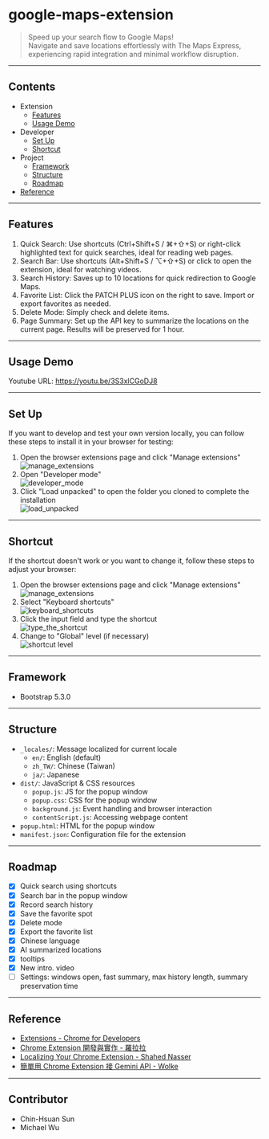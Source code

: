 # google-maps-extension
> Speed up your search flow to Google Maps!\
> Navigate and save locations effortlessly with The Maps Express, experiencing rapid integration and minimal workflow disruption.

---

## Contents
- Extension
    - [Features](#features)
    - [Usage Demo](#usage-demo)
- Developer
    - [Set Up](#set-up)
    - [Shortcut](#shortcut)
- Project
    - [Framework](#framework)
    - [Structure](#structure)
    - [Roadmap](#roadmap)
- [Reference](#reference)

---

## Features
1. Quick Search: Use shortcuts (Ctrl+Shift+S / ⌘+⇧+S) or right-click highlighted text for quick searches, ideal for reading web pages.
2. Search Bar: Use shortcuts (Alt+Shift+S / ⌥+⇧+S) or click to open the extension, ideal for watching videos.
3. Search History: Saves up to 10 locations for quick redirection to Google Maps.
4. Favorite List: Click the PATCH PLUS icon on the right to save. Import or export favorites as needed.
5. Delete Mode: Simply check and delete items.
6. Page Summary: Set up the API key to summarize the locations on the current page. Results will be preserved for 1 hour.

---

## Usage Demo
Youtube URL: https://youtu.be/3S3xlCGoDJ8

---

## Set Up
If you want to develop and test your own version locally, you can follow these steps to install it in your browser for testing:
1. Open the browser extensions page and click "Manage extensions"\
![manage_extensions](https://github.com/boyonglin/google-maps-extension/assets/56038738/117902e8-d4ac-4208-9f81-37f35489954f)
2. Open "Developer mode"\
![developer_mode](https://github.com/boyonglin/google-maps-extension/assets/56038738/56922b20-cae3-48c1-bb3e-810cf09e9df9)
3. Click "Load unpacked" to open the folder you cloned to complete the installation\
![load_unpacked](https://github.com/boyonglin/google-maps-extension/assets/56038738/358c9c2c-4698-402d-a141-451fabcc3913)

---

## Shortcut
If the shortcut doesn't work or you want to change it, follow these steps to adjust your browser:
1. Open the browser extensions page and click "Manage extensions"\
![manage_extensions](https://github.com/boyonglin/google-maps-extension/assets/56038738/117902e8-d4ac-4208-9f81-37f35489954f)
2. Select "Keyboard shortcuts"\
![keyboard_shortcuts](https://github.com/boyonglin/google-maps-extension/assets/56038738/783c9cbc-4e9f-4818-b075-e0da69efacf0)
3. Click the input field and type the shortcut\
![type_the_shortcut](https://github.com/boyonglin/google-maps-extension/assets/56038738/248921af-ee7e-42af-ab2b-080bf03190b0)
4. Change to "Global" level (if necessary)\
![shortcut level](https://github.com/boyonglin/google-maps-extension/assets/56038738/295e0d03-7a85-4851-8037-1ac574f1b99d)

---

## Framework
- Bootstrap 5.3.0

---

## Structure
- `_locales/`: Message localized for current locale
    - `en/`: English (default)
    - `zh_TW/`: Chinese (Taiwan)
    - `ja/`: Japanese
- `dist/`: JavaScript & CSS resources
    - `popup.js`: JS for the popup window
    - `popup.css`: CSS for the popup window
    - `background.js`: Event handling and browser interaction
    - `contentScript.js`: Accessing webpage content
- `popup.html`: HTML for the popup window
- `manifest.json`: Configuration file for the extension

---

## Roadmap
- [x] Quick search using shortcuts
- [x] Search bar in the popup window
- [x] Record search history
- [x] Save the favorite spot
- [x] Delete mode
- [x] Export the favorite list
- [x] Chinese language
- [x] AI summarized locations
- [x] tooltips
- [x] New intro. video
- [ ] Settings: windows open, fast summary, max history length, summary preservation time

---

## Reference
- [Extensions - Chrome for Developers](https://developer.chrome.com/docs/extensions/)
- [Chrome Extension 開發與實作 - 羅拉拉](https://ithelp.ithome.com.tw/articles/10186017)
- [Localizing Your Chrome Extension - Shahed Nasser](https://levelup.gitconnected.com/localizing-your-chrome-extension-an-easy-tutorial-b0892e225576)
- [簡單用 Chrome Extension 接 Gemini API - Wolke](https://wolkesau.medium.com/簡單用-chrome-extension-接-gemini-api-下-prompt-就能實作文章摘要工具參加-google-百萬美金挑戰賽-ac2adda60c6f)

---

## Contributor
- Chin-Hsuan Sun
- Michael Wu